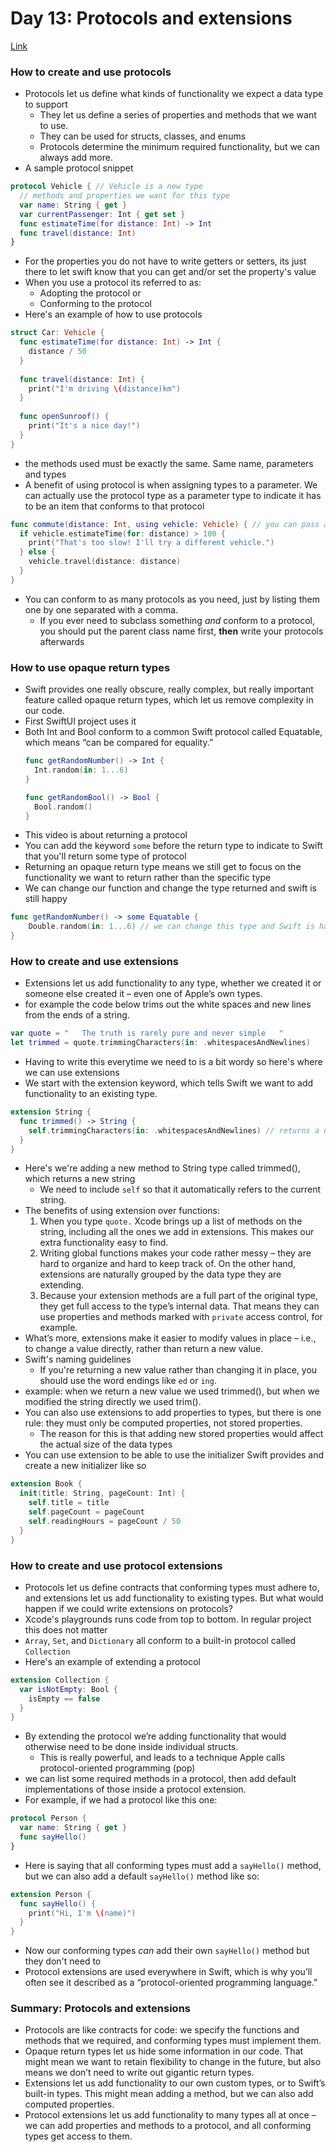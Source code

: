 # Day 13: Protocols and extensions
[Link](https://www.hackingwithswift.com/100/swiftui/13)

### How to create and use protocols
* Protocols let us define what kinds of functionality we expect a data type to support
  * They let us define a series of properties and methods that we want to use.
  * They can be used for structs, classes, and enums
  * Protocols determine the minimum required functionality, but we can always add more.
* A sample protocol snippet
``` swift
protocol Vehicle { // Vehicle is a new type
  // methods and properties we want for this type
  var name: String { get } 
  var currentPassenger: Int { get set }
  func estimateTime(for distance: Int) -> Int 
  func travel(distance: Int)
}
```
* For the properties you do not have to write getters or setters, its just there to let swift know that you can get and/or set the property's value
* When you use a protocol its referred to as:
  * Adopting the protocol or
  * Conforming to the protocol
* Here's an example of how to use protocols
``` swift
struct Car: Vehicle {
  func estimateTime(for distance: Int) -> Int {
    distance / 50
  }
  
  func travel(distance: Int) {
    print("I'm driving \(distance)km")
  }
  
  func openSunroof() {
    print("It's a nice day!")
  }
}
```
* the methods used must be exactly the same. Same name, parameters and types
* A benefit of using protocol is when assigning types to a parameter. We can actually use the protocol type as a parameter type to indicate it has to be an item that conforms to that protocol
``` swift
func commute(distance: Int, using vehicle: Vehicle) { // you can pass any struct that conforms to Vehicle for vehicle parameter
  if vehicle.estimateTime(for: distance) > 100 {
    print("That's too slow! I'll try a different vehicle.")
  } else {
    vehicle.travel(distance: distance)
  }
}
```
* You can conform to as many protocols as you need, just by listing them one by one separated with a comma.
  * If you ever need to subclass something *and* conform to a protocol, you should put the parent class name first, **then** write your protocols afterwards

### How to use opaque return types
* Swift provides one really obscure, really complex, but really important feature called opaque return types, which let us remove complexity in our code.
* First SwiftUI project uses it
* Both Int and Bool conform to a common Swift protocol called Equatable, which means “can be compared for equality.” 
  ``` swift
  func getRandomNumber() -> Int {
    Int.random(in: 1...6)
  } 

  func getRandomBool() -> Bool {
    Bool.random()
  }
  ```
* This video is about returning a protocol
* You can add the keyword `some` before the return type to indicate to Swift that you'll return some type of protocol
* Returning an opaque return type means we still get to focus on the functionality we want to return rather than the specific type
* We can change our function and change the type returned and swift is still happy
``` swift
func getRandomNumber() -> some Equatable {
    Double.random(in: 1...6) // we can change this type and Swift is happy
}
```

### How to create and use extensions
* Extensions let us add functionality to any type, whether we created it or someone else created it – even one of Apple’s own types.
* for example the code below trims out the white spaces and new lines from the ends of a string.
``` swift
var quote = "   The truth is rarely pure and never simple   "
let trimmed = quote.trimmingCharacters(in: .whitespacesAndNewlines)
```
* Having to write this everytime we need to is a bit wordy so here's where we can use extensions
* We start with the extension keyword, which tells Swift we want to add functionality to an existing type.
``` swift
extension String {
  func trimmed() -> String {
    self.trimmingCharacters(in: .whitespacesAndNewlines) // returns a new string
  }
}
```
* Here's we're adding a new method to String type called trimmed(), which returns a new string
  * We need to include `self` so that it automatically refers to the current string.
* The benefits of using extension over functions:
  1. When you type `quote.` Xcode brings up a list of methods on the string, including all the ones we add in extensions. This makes our extra functionality easy to find.
  2. Writing global functions makes your code rather messy – they are hard to organize and hard to keep track of. On the other hand, extensions are naturally grouped by the data type they are extending.
  3. Because your extension methods are a full part of the original type, they get full access to the type’s internal data. That means they can use properties and methods marked with `private` access control, for example.
* What’s more, extensions make it easier to modify values in place – i.e., to change a value directly, rather than return a new value.
* Swift's naming guidelines
  * If you're returning a new value rather than changing it in place, you should use the word endings like `ed` or `ing`. 
* example: when we return a new value we used trimmed(), but when we modified the string directly we used trim().
* You can also use extensions to add properties to types, but there is one rule: they must only be computed properties, not stored properties.
  * The reason for this is that adding new stored properties would affect the actual size of the data types
* You can use extension to be able to use the initializer Swift provides and create a new initializer like so 
``` swift
extension Book {
  init(title: String, pageCount: Int) {
    self.title = title
    self.pageCount = pageCount
    self.readingHours = pageCount / 50
  }
}
```

### How to create and use protocol extensions
* Protocols let us define contracts that conforming types must adhere to, and extensions let us add functionality to existing types. But what would happen if we could write extensions on protocols?
* Xcode's playgrounds runs code from top to bottom. In regular project this does not matter
* `Array`, `Set`, and `Dictionary` all conform to a built-in protocol called `Collection`
* Here's an example of extending a protocol
``` swift
extension Collection {
  var isNotEmpty: Bool {
    isEmpty == false
  }
}
```
* By extending the protocol we’re adding functionality that would otherwise need to be done inside individual structs.
  * This is really powerful, and leads to a technique Apple calls protocol-oriented programming (pop)
* we can list some required methods in a protocol, then add default implementations of those inside a protocol extension.
* For example, if we had a protocol like this one:
``` swift
protocol Person {
  var name: String { get }
  func sayHello()
}
```
* Here is saying that all conforming types must add a `sayHello()` method, but we can also add a default `sayHello()` method like so:
``` swift
extension Person {
  func sayHello() {
    print("Hi, I'm \(name)")
  }
}
```
* Now our conforming types *can* add their own `sayHello()` method but they don't need to
* Protocol extensions are used everywhere in Swift, which is why you’ll often see it described as a “protocol-oriented programming language.” 

### Summary: Protocols and extensions
* Protocols are like contracts for code: we specify the functions and methods that we required, and conforming types must implement them.
* Opaque return types let us hide some information in our code. That might mean we want to retain flexibility to change in the future, but also means we don’t need to write out gigantic return types.
* Extensions let us add functionality to our own custom types, or to Swift’s built-in types. This might mean adding a method, but we can also add computed properties.
* Protocol extensions let us add functionality to many types all at once – we can add properties and methods to a protocol, and all conforming types get access to them.
